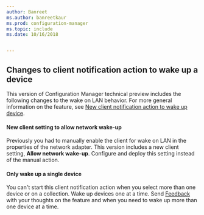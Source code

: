 ```yaml
---
author: Banreet
ms.author: banreetkaur
ms.prod: configuration-manager
ms.topic: include
ms.date: 10/16/2018


---
```


## <a name="bkmk_wakeup"></a> Changes to client notification action to wake up a device
<!--1317364-->

This version of Configuration Manager technical preview includes the following changes to the wake on LAN behavior. For more general information on the feature, see [New client notification action to wake up device](../../capabilities-in-technical-preview-1810.md#bkmk_wakeup).

#### New client setting to allow network wake-up
Previously you had to manually enable the client for wake on LAN in the properties of the network adapter. This version includes a new client setting, **Allow network wake-up**. Configure and deploy this setting instead of the manual action. 

#### Only wake up a single device
You can't start this client notification action when you select more than one device or on a collection. Wake up devices one at a time. Send [Feedback](../../../understand/product-feedback.md) with your thoughts on the feature and when you need to wake up more than one device at a time.



